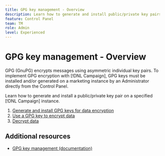 ```yaml
---
title: GPG key management - Overview
description: Learn how to generate and install public/private key pairs on a specified [!DNL Campaign] instance. 
feature: Control Panel
team: TM
role: Admin
level: Experienced
---
```

# GPG key management - Overview

 GPG (GnuPG) encrypts messages using asymmetric individual key pairs. To implement GPG encryption with [!DNL Campaign], GPG keys must be installed and/or generated on a marketing instance by an Administrator directly from the Control Panel.

Learn how to generate and install a public/private key pair on a specified [!DNL Campaign] instance. 

1. [Generate and install GPG keys for data encryption](./generate-and-install-gpg-keys.md)
2. [Use a GPG key to encrypt data](./use-a-gpg-key-to-encrypt-data.md)
3. [Decrypt data](./decrypt-data.md)

## Additional resources

* [GPG key management (documentation)](https://experienceleague.adobe.com/docs/control-panel/using/instances-settings/gpg-keys-management.html)
